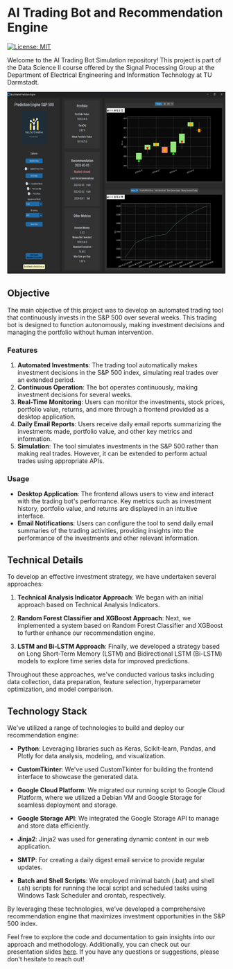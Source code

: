 # AI Trading Bot and Recommendation Engine

[![License: MIT](https://img.shields.io/badge/License-MIT-yellow.svg)](https://github.com/paulffm/S-P500-AI-Investement-Recommendation-Engine/blob/main/LICENSE)

Welcome to the AI Trading Bot Simulation repository! This project is part of the Data Science II course offered by the Signal Processing Group at the Department of Electrical Engineering and Information Technology at TU Darmstadt.

<p align="center">
  <img src="frontend.png"  alt="frontend" width="600px" height="420px">
</p>

## Objective

The main objective of this project was to develop an automated trading tool that continuously invests in the S&P 500 over several weeks. This trading bot is designed to function autonomously, making investment decisions and managing the portfolio without human intervention.

### Features

1. **Automated Investments**: The trading tool automatically makes investment decisions in the S&P 500 index, simulating real trades over an extended period.
2. **Continuous Operation**: The bot operates continuously, making investment decisions for several weeks.
3. **Real-Time Monitoring**: Users can monitor the investments, stock prices, portfolio value, returns, and more through a frontend provided as a desktop application.
4. **Daily Email Reports**: Users receive daily email reports summarizing the investments made, portfolio value, and other key metrics and information.
5. **Simulation**: The tool simulates investments in the S&P 500 rather than making real trades. However, it can be extended to perform actual trades using appropriate APIs.

### Usage

- **Desktop Application**: The frontend allows users to view and interact with the trading bot's performance. Key metrics such as investment history, portfolio value, and returns are displayed in an intuitive interface.
- **Email Notifications**: Users can configure the tool to send daily email summaries of the trading activities, providing insights into the performance of the investments and other relevant information.

## Technical Details

To develop an effective investment strategy, we have undertaken several approaches:

1. **Technical Analysis Indicator Approach**: We began with an initial approach based on Technical Analysis Indicators.
   
2. **Random Forest Classifier and XGBoost Approach**: Next, we implemented a system based on Random Forest Classifier and XGBoost to further enhance our recommendation engine.

3. **LSTM and Bi-LSTM Approach**: Finally, we developed a strategy based on Long Short-Term Memory (LSTM) and Bidirectional LSTM (Bi-LSTM) models to explore time series data for improved predictions.

Throughout these approaches, we've conducted various tasks including data collection, data preparation, feature selection, hyperparameter optimization, and model comparison.

## Technology Stack

We've utilized a range of technologies to build and deploy our recommendation engine:

- **Python**: Leveraging libraries such as Keras, Scikit-learn, Pandas, and Plotly for data analysis, modeling, and visualization.
  
- **CustomTkinter**: We've used CustomTkinter for building the frontend interface to showcase the generated data.

- **Google Cloud Platform**: We migrated our running script to Google Cloud Platform, where we utilized a Debian VM and Google Storage for seamless deployment and storage.

- **Google Storage API**: We integrated the Google Storage API to manage and store data efficiently.

- **Jinja2**: Jinja2 was used for generating dynamic content in our web application.

- **SMTP**: For creating a daily digest email service to provide regular updates.

- **Batch and Shell Scripts**: We employed minimal batch (.bat) and shell (.sh) scripts for running the local script and scheduled tasks using Windows Task Scheduler and crontab, respectively.

By leveraging these technologies, we've developed a comprehensive recommendation engine that maximizes investment opportunities in the S&P 500 index.

Feel free to explore the code and documentation to gain insights into our approach and methodology. Additionally, you can check out our presentation slides [here](https://github.com/paulffm/S-P500-AI-Investement-Recommendation-Engine/blob/main/NotSoCreativePresentation.pdf). If you have any questions or suggestions, please don't hesitate to reach out!
